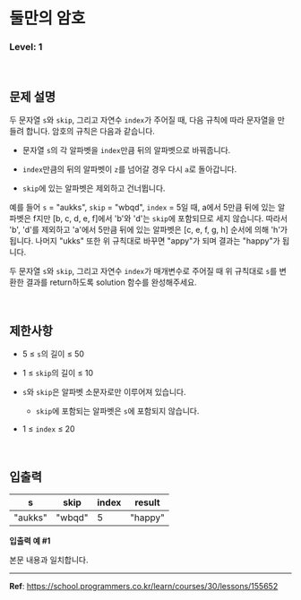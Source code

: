 # 둘만의 암호

### Level: 1

<br>

## 문제 설명

두 문자열 `s`와 `skip`, 그리고 자연수 `index`가 주어질 때, 다음 규칙에 따라 문자열을 만들려 합니다. 암호의 규칙은 다음과 같습니다.

- 문자열 `s`의 각 알파벳을 `index`만큼 뒤의 알파벳으로 바꿔줍니다.

- `index`만큼의 뒤의 알파벳이 `z`를 넘어갈 경우 다시 `a`로 돌아갑니다.

- `skip`에 있는 알파벳은 제외하고 건너뜁니다.

예를 들어 `s` = "aukks", `skip` = "wbqd", `index` = 5일 때, a에서 5만큼 뒤에 있는 알파벳은 f지만 [b, c, d, e, f]에서 'b'와 'd'는 `skip`에 포함되므로 세지 않습니다. 따라서 'b', 'd'를 제외하고 'a'에서 5만큼 뒤에 있는 알파벳은 [c, e, f, g, h] 순서에 의해 'h'가 됩니다. 나머지 "ukks" 또한 위 규칙대로 바꾸면 "appy"가 되며 결과는 "happy"가 됩니다.

두 문자열 `s`와 `skip`, 그리고 자연수 `index`가 매개변수로 주어질 때 위 규칙대로 `s`를 변환한 결과를 return하도록 solution 함수를 완성해주세요.

<br>

## 제한사항

- 5 ≤ `s`의 길이 ≤ 50

- 1 ≤ `skip`의 길이 ≤ 10

- `s`와 `skip`은 알파벳 소문자로만 이루어져 있습니다.

  - `skip`에 포함되는 알파벳은 `s`에 포함되지 않습니다.

- 1 ≤ `index` ≤ 20

<br>

## 입출력

| s | skip | index | result |
| - | ---- | ----- | ------ |
| "aukks" | "wbqd" | 5 | "happy" |

**입출력 예 #1**

본문 내용과 일치합니다.

---

**Ref**: https://school.programmers.co.kr/learn/courses/30/lessons/155652